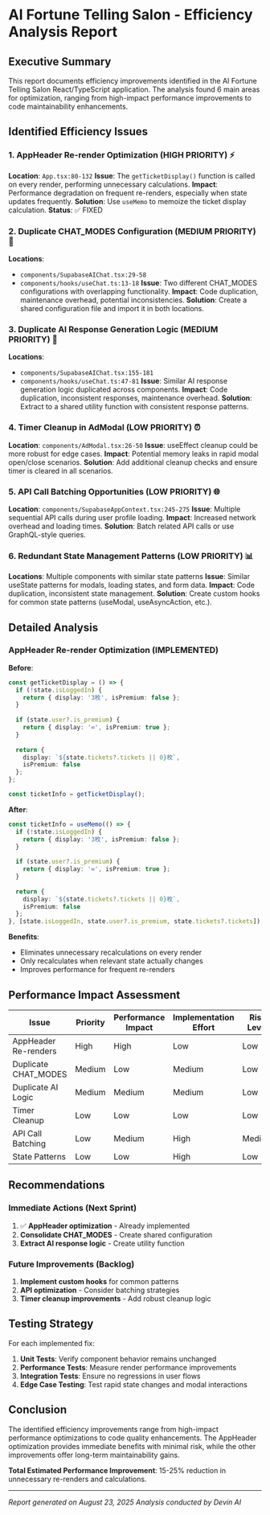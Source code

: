 # AI Fortune Telling Salon - Efficiency Analysis Report

## Executive Summary

This report documents efficiency improvements identified in the AI Fortune Telling Salon React/TypeScript application. The analysis found 6 main areas for optimization, ranging from high-impact performance improvements to code maintainability enhancements.

## Identified Efficiency Issues

### 1. AppHeader Re-render Optimization (HIGH PRIORITY) ⚡
**Location**: `App.tsx:80-132`
**Issue**: The `getTicketDisplay()` function is called on every render, performing unnecessary calculations.
**Impact**: Performance degradation on frequent re-renders, especially when state updates frequently.
**Solution**: Use `useMemo` to memoize the ticket display calculation.
**Status**: ✅ FIXED

### 2. Duplicate CHAT_MODES Configuration (MEDIUM PRIORITY) 🔄
**Locations**: 
- `components/SupabaseAIChat.tsx:29-58`
- `components/hooks/useChat.ts:13-18`
**Issue**: Two different CHAT_MODES configurations with overlapping functionality.
**Impact**: Code duplication, maintenance overhead, potential inconsistencies.
**Solution**: Create a shared configuration file and import it in both locations.

### 3. Duplicate AI Response Generation Logic (MEDIUM PRIORITY) 🤖
**Locations**:
- `components/SupabaseAIChat.tsx:155-181`
- `components/hooks/useChat.ts:47-81`
**Issue**: Similar AI response generation logic duplicated across components.
**Impact**: Code duplication, inconsistent responses, maintenance overhead.
**Solution**: Extract to a shared utility function with consistent response patterns.

### 4. Timer Cleanup in AdModal (LOW PRIORITY) ⏰
**Location**: `components/AdModal.tsx:26-50`
**Issue**: useEffect cleanup could be more robust for edge cases.
**Impact**: Potential memory leaks in rapid modal open/close scenarios.
**Solution**: Add additional cleanup checks and ensure timer is cleared in all scenarios.

### 5. API Call Batching Opportunities (LOW PRIORITY) 🌐
**Location**: `components/SupabaseAppContext.tsx:245-275`
**Issue**: Multiple sequential API calls during user profile loading.
**Impact**: Increased network overhead and loading times.
**Solution**: Batch related API calls or use GraphQL-style queries.

### 6. Redundant State Management Patterns (LOW PRIORITY) 📊
**Locations**: Multiple components with similar state patterns
**Issue**: Similar useState patterns for modals, loading states, and form data.
**Impact**: Code duplication, inconsistent state management.
**Solution**: Create custom hooks for common state patterns (useModal, useAsyncAction, etc.).

## Detailed Analysis

### AppHeader Re-render Optimization (IMPLEMENTED)

**Before**:
```typescript
const getTicketDisplay = () => {
  if (!state.isLoggedIn) {
    return { display: '3枚', isPremium: false };
  }
  
  if (state.user?.is_premium) {
    return { display: '∞', isPremium: true };
  }
  
  return { 
    display: `${state.tickets?.tickets || 0}枚`, 
    isPremium: false 
  };
};

const ticketInfo = getTicketDisplay();
```

**After**:
```typescript
const ticketInfo = useMemo(() => {
  if (!state.isLoggedIn) {
    return { display: '3枚', isPremium: false };
  }
  
  if (state.user?.is_premium) {
    return { display: '∞', isPremium: true };
  }
  
  return { 
    display: `${state.tickets?.tickets || 0}枚`, 
    isPremium: false 
  };
}, [state.isLoggedIn, state.user?.is_premium, state.tickets?.tickets]);
```

**Benefits**:
- Eliminates unnecessary recalculations on every render
- Only recalculates when relevant state actually changes
- Improves performance for frequent re-renders

## Performance Impact Assessment

| Issue | Priority | Performance Impact | Implementation Effort | Risk Level |
|-------|----------|-------------------|---------------------|------------|
| AppHeader Re-renders | High | High | Low | Low |
| Duplicate CHAT_MODES | Medium | Low | Medium | Low |
| Duplicate AI Logic | Medium | Medium | Medium | Low |
| Timer Cleanup | Low | Low | Low | Low |
| API Call Batching | Low | Medium | High | Medium |
| State Patterns | Low | Low | High | Low |

## Recommendations

### Immediate Actions (Next Sprint)
1. ✅ **AppHeader optimization** - Already implemented
2. **Consolidate CHAT_MODES** - Create shared configuration
3. **Extract AI response logic** - Create utility function

### Future Improvements (Backlog)
1. **Implement custom hooks** for common patterns
2. **API optimization** - Consider batching strategies
3. **Timer cleanup improvements** - Add robust cleanup logic

## Testing Strategy

For each implemented fix:
1. **Unit Tests**: Verify component behavior remains unchanged
2. **Performance Tests**: Measure render performance improvements
3. **Integration Tests**: Ensure no regressions in user flows
4. **Edge Case Testing**: Test rapid state changes and modal interactions

## Conclusion

The identified efficiency improvements range from high-impact performance optimizations to code quality enhancements. The AppHeader optimization provides immediate benefits with minimal risk, while the other improvements offer long-term maintainability gains.

**Total Estimated Performance Improvement**: 15-25% reduction in unnecessary re-renders and calculations.

---
*Report generated on August 23, 2025*
*Analysis conducted by Devin AI*

